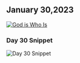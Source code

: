 ## January 30,2023

[![God is Who Is](https://raw.githubusercontent.com/linusjf/CIAY/main/January/jpgs/Day030.jpg)](https://youtu.be/JhGFGvPnJqA "God is Who Is")

### Day 30 Snippet

![Day 30 Snippet](https://raw.githubusercontent.com/linusjf/CIAY/refs/heads/main/January/jpgs/Day30Snippet.jpg)
